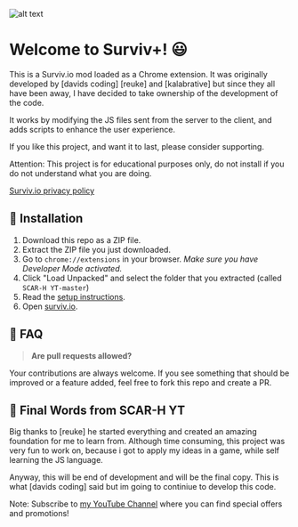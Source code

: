﻿![alt text](https://i.imgur.com/7XeDzYg.png "Survivio Banner")

# Welcome to Surviv+! 😃

This is a Surviv.io mod loaded as a Chrome extension. It was originally developed by [davids coding] [reuke] and [kalabrative] but since they all have been away, I have decided to take ownership of the development of the code. 

It works by modifying the JS files sent from the server to the client, and adds scripts to enhance the user experience. 

If you like this project, and want it to last, please consider supporting. 

Attention: This project is for educational purposes only, do not install if you do not understand what you are doing.

[Surviv.io privacy policy](https://surviv.io/privacy.html)

## 🔨 Installation

1. Download this repo as a ZIP file. 
2. Extract the ZIP file you just downloaded. 
3. Go to `chrome://extensions` in your browser. *Make sure you have Developer Mode activated.*
4. Click "Load Unpacked" and select the folder that you extracted (called `SCAR-H YT-master`)
5. Read the [setup instructions](https://pastebin.com/raw/Y8bsbCcF).
5. Open [surviv.io](http://surviv.io).

## 🤔 FAQ

> **Are pull requests allowed?**

Your contributions are always welcome. If you see something that should be improved or a feature added, feel free to fork this repo and create a PR. 

## 👋 Final Words from SCAR-H YT

Big thanks to [reuke] he started everything and created an amazing foundation for me to learn from. Although time consuming, this project was very fun to work on, because i got to apply my ideas in a game, while self learning the JS language. 

Anyway, this will be end of development and will be the final copy. This is what [davids coding] said but im going to continiue to develop this code.

Note: Subscribe to [my YouTube Channel](https://www.youtube.com/channel/UCHQpczAioGy-b1EnE6vPDaQ?view_as=subscriber) where you can find special offers and promotions!
